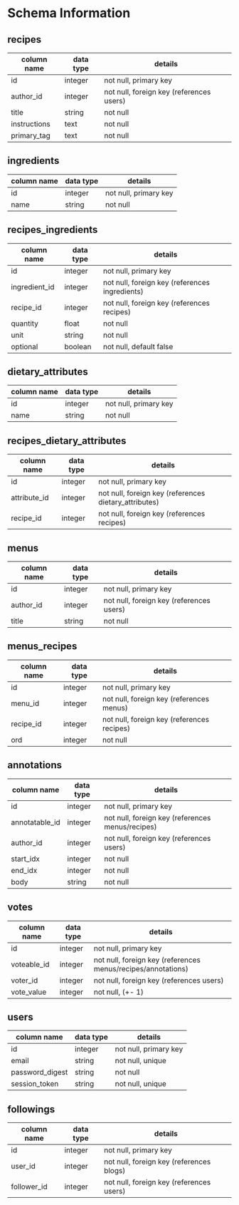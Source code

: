 # Schema Information

## recipes
column name  | data type | details
-------------|-----------|-----------------------
id           | integer   | not null, primary key
author_id    | integer   | not null, foreign key (references users)
title        | string    | not null
instructions | text      | not null
primary_tag  | text      | not null

## ingredients
column name  | data type | details
-------------|-----------|-----------------------
id           | integer   | not null, primary key
name         | string    | not null

## recipes_ingredients
column name   | data type | details
--------------|-----------|-----------------------
id            | integer   | not null, primary key
ingredient_id | integer   | not null, foreign key (references ingredients)
recipe_id     | integer   | not null, foreign key (references recipes)
quantity      | float     | not null
unit          | string    | not null
optional      | boolean   | not null, default false

## dietary_attributes
column name   | data type | details
--------------|-----------|-----------------------
id            | integer   | not null, primary key
name          | string    | not null

## recipes_dietary_attributes
column name   | data type | details
--------------|-----------|-----------------------
id            | integer   | not null, primary key
attribute_id  | integer   | not null, foreign key (references dietary_attributes)
recipe_id     | integer   | not null, foreign key (references recipes)

## menus
column name | data type | details
------------|-----------|-----------------------
id          | integer   | not null, primary key
author_id   | integer   | not null, foreign key (references users)
title       | string    | not null

## menus_recipes
column name | data type | details
------------|-----------|-----------------------
id          | integer   | not null, primary key
menu_id     | integer   | not null, foreign key (references menus)
recipe_id   | integer   | not null, foreign key (references recipes)
ord         | integer   | not null

## annotations
column name    | data type | details
---------------|-----------|-----------------------
id             | integer   | not null, primary key
annotatable_id | integer   | not null, foreign key (references menus/recipes)
author_id      | integer   | not null, foreign key (references users)
start_idx      | integer   | not null
end_idx        | integer   | not null
body           | string    | not null

## votes
column name    | data type | details
---------------|-----------|-----------------------
id             | integer   | not null, primary key
voteable_id    | integer   | not null, foreign key (references menus/recipes/annotations)
voter_id       | integer   | not null, foreign key (references users)
vote_value     | integer   | not null, (+- 1)

## users
column name     | data type | details
----------------|-----------|-----------------------
id              | integer   | not null, primary key
email           | string    | not null, unique
password_digest | string    | not null
session_token   | string    | not null, unique

## followings
column name | data type | details
------------|-----------|-----------------------
id          | integer   | not null, primary key
user_id     | integer   | not null, foreign key (references blogs)
follower_id | integer   | not null, foreign key (references users)
